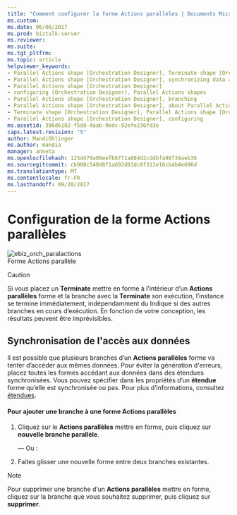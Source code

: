 ```yaml
---
title: "Comment configurer la forme Actions parallèles | Documents Microsoft"
ms.custom: 
ms.date: 06/08/2017
ms.prod: biztalk-server
ms.reviewer: 
ms.suite: 
ms.tgt_pltfrm: 
ms.topic: article
helpviewer_keywords:
- Parallel Actions shape [Orchestration Designer], Terminate shape [Orchestration Designer]
- Parallel Actions shape [Orchestration Designer], synchronizing data access
- Parallel Actions shape [Orchestration Designer]
- configuring [Orchestration Designer], Parallel Actions shapes
- Parallel Actions shape [Orchestration Designer], branching
- Parallel Actions shape [Orchestration Designer], about Parallel Actions shape
- Terminate shape [Orchestration Designer], Parallel Actions shape [Orchestration Designer]
- Parallel Actions shape [Orchestration Designer], configuring
ms.assetid: 396d6182-f5dd-4aab-9edc-92efe236fd3e
caps.latest.revision: "5"
author: MandiOhlinger
ms.author: mandia
manager: anneta
ms.openlocfilehash: 125d479a09eefb6771a884d2cddbfa98f34aeb36
ms.sourcegitcommit: cb908c540d8f1a692d01dc8f313e16cb4b4e696d
ms.translationtype: MT
ms.contentlocale: fr-FR
ms.lasthandoff: 09/20/2017
---
```

# <a name="how-to-configure-the-parallel-actions-shape"></a>Configuration de la forme Actions parallèles
![](../core/media/ebiz-orch-paralactions.gif "ebiz_orch_paralactions")  
Forme Actions parallèle  
  
> [!CAUTION]
>  Si vous placez un **Terminate** mettre en forme à l’intérieur d’un **Actions parallèles** forme et la branche avec la **Terminate** son exécution, l’instance se termine immédiatement, indépendamment du Indique si des autres branches en cours d’exécution. En fonction de votre conception, les résultats peuvent être imprévisibles.  
  
## <a name="synchronization-of-data-access"></a>Synchronisation de l'accès aux données  
 Il est possible que plusieurs branches d’un **Actions parallèles** forme va tenter d’accéder aux mêmes données. Pour éviter la génération d'erreurs, placez toutes les formes accédant aux données dans des étendues synchronisées. Vous pouvez spécifier dans les propriétés d’un **étendue** forme qu’elle est synchronisée ou pas. Pour plus d’informations, consultez [étendues](../core/scopes.md).  
  
#### <a name="to-add-a-branch-to-a-parallel-actions-shape"></a>Pour ajouter une branche à une forme Actions parallèles  
  
1.  Cliquez sur le **Actions parallèles** mettre en forme, puis cliquez sur **nouvelle branche parallèle**.  
  
     — Ou :  
  
2.  Faites glisser une nouvelle forme entre deux branches existantes.  
  
> [!NOTE]
>  Pour supprimer une branche d’un **Actions parallèles** mettre en forme, cliquez sur la branche que vous souhaitez supprimer, puis cliquez sur **supprimer**.